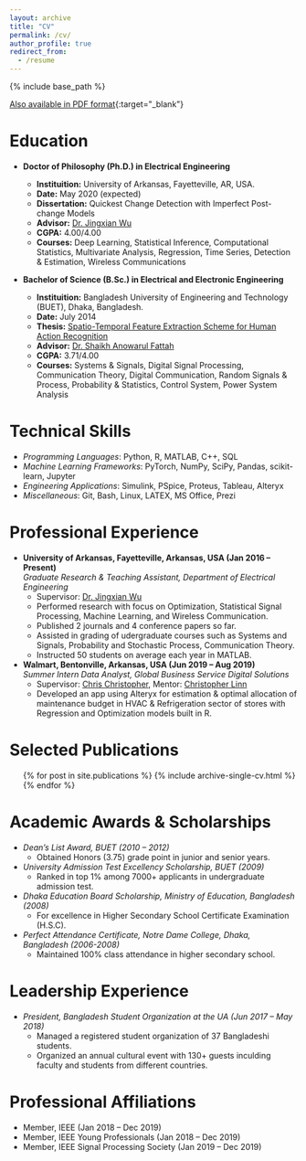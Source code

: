 ```yaml
---
layout: archive
title: "CV"
permalink: /cv/
author_profile: true
redirect_from:
  - /resume
---
```


{% include base_path %}

[Also available in PDF format](https://samrat-nath.github.io/files/CV_Samrat_Nath.pdf){:target="_blank"}

Education
======
- **Doctor of Philosophy (Ph.D.) in Electrical Engineering**
  - **Instituition:** University of Arkansas, Fayetteville, AR, USA.
  - **Date:** May 2020 (expected)
  - **Dissertation:** Quickest Change Detection with Imperfect Post-change Models
  - **Advisor:** [Dr. Jingxian Wu](https://wuj.hosted.uark.edu/) 
  - **CGPA:** 4.00/4.00 
  - **Courses:** Deep Learning, Statistical Inference, Computational Statistics, Multivariate Analysis, Regression, Time Series, Detection & Estimation, Wireless Communications

- **Bachelor of Science (B.Sc.) in Electrical and Electronic Engineering**
  - **Instituition:** Bangladesh University of Engineering and Technology (BUET), Dhaka, Bangladesh.
  - **Date:** July 2014
  - **Thesis:** [Spatio-Temporal Feature Extraction Scheme for Human Action Recognition](https://www.researchgate.net/publication/331356501_Spatio-temporal_Feature_Extraction_Scheme_for_Human_Action_Recognition)
  - **Advisor:** [Dr. Shaikh Anowarul Fattah](https://sites.google.com/site/drshaikhfattah/)
  - **CGPA:** 3.71/4.00 
  - **Courses:** Systems & Signals, Digital Signal Processing, Communication Theory, Digital Communication, Random Signals & Process, Probability & Statistics, Control System, Power System Analysis


Technical Skills
======
- *Programming Languages*: Python, R, MATLAB, C++, SQL 
- *Machine Learning Frameworks*: PyTorch, NumPy, SciPy, Pandas, scikit-learn, Jupyter
- *Engineering Applications*: Simulink, PSpice, Proteus, Tableau, Alteryx
- *Miscellaneous*:  Git, Bash, Linux, LATEX, MS Office, Prezi


Professional Experience
======
- **University of Arkansas, Fayetteville, Arkansas, USA (Jan 2016 – Present)**<br>
*Graduate Research & Teaching Assistant, Department of Electrical Engineering*
  - Supervisor: [Dr. Jingxian Wu](https://wuj.hosted.uark.edu/)  
  - Performed research with focus on Optimization, Statistical Signal Processing, Machine Learning, and Wireless Communication.
  - Published 2 journals and 4 conference papers so far.<br>
  - Assisted in grading of udergraduate courses such as Systems and Signals, Probability and Stochastic Process, Communication Theory.
  - Instructed 50 students on average each year in MATLAB.  
- **Walmart, Bentonville, Arkansas, USA (Jun 2019 – Aug 2019)**<br>
*Summer Intern Data Analyst, Global Business Service Digital Solutions*
  - Supervisor: [Chris Christopher](https://www.linkedin.com/in/chrischristopherjr/), Mentor: [Christopher Linn](https://www.linkedin.com/in/linnchris/)
  - Developed an app using Alteryx for estimation & optimal allocation of maintenance budget in HVAC & Refrigeration sector of stores with Regression and Optimization models built in R.
  


Selected Publications
======
  <ul>{% for post in site.publications %}
    {% include archive-single-cv.html %}
  {% endfor %}</ul>
  

Academic Awards & Scholarships
======
- *Dean’s List Award, BUET (2010 – 2012)*
  - Obtained Honors (3.75) grade point in junior and senior years.
- *University Admission Test Excellency Scholarship, BUET (2009)*
  - Ranked in top 1% among 7000+ applicants in undergraduate admission test.
- *Dhaka Education Board Scholarship, Ministry of Education, Bangladesh (2008)*
  - For excellence in Higher Secondary School Certificate Examination (H.S.C).
- *Perfect Attendance Certificate, Notre Dame College, Dhaka, Bangladesh (2006-2008)*
  - Maintained 100% class attendance in higher secondary school.

Leadership Experience
======
- *President, Bangladesh Student Organization at the UA (Jun 2017 – May 2018)*
  - Managed a registered student organization of 37 Bangladeshi students.
  - Organized an annual cultural event with 130+ guests inculding faculty and students from different countries.

Professional Affiliations
======
- Member, IEEE (Jan 2018 – Dec 2019)
- Member, IEEE Young Professionals (Jan 2018 – Dec 2019)
- Member, IEEE Signal Processing Society (Jan 2019 – Dec 2019)

